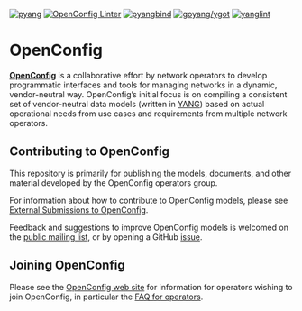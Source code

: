 [![pyang](https://storage.googleapis.com/openconfig/compatibility-badges/openconfig-public:pyang.svg)](https://storage.googleapis.com/openconfig/compatibility-badges/openconfig-public:pyang.html)
[![OpenConfig Linter](https://storage.googleapis.com/openconfig/compatibility-badges/openconfig-public:oc-pyang.svg)](https://storage.googleapis.com/openconfig/compatibility-badges/openconfig-public:oc-pyang.html)
[![pyangbind](https://storage.googleapis.com/openconfig/compatibility-badges/openconfig-public:pyangbind.svg)](https://storage.googleapis.com/openconfig/compatibility-badges/openconfig-public:pyangbind.html)
[![goyang/ygot](https://storage.googleapis.com/openconfig/compatibility-badges/openconfig-public:goyang-ygot.svg)](https://storage.googleapis.com/openconfig/compatibility-badges/openconfig-public:goyang-ygot.html)
[![yanglint](https://storage.googleapis.com/openconfig/compatibility-badges/openconfig-public:yanglint.svg)](https://storage.googleapis.com/openconfig/compatibility-badges/openconfig-public:yanglint.html)

# OpenConfig
[**OpenConfig**](http://www.openconfig.net) is a collaborative effort by network
operators to develop programmatic interfaces and tools for managing networks in
a dynamic, vendor-neutral way.  OpenConfig’s initial focus is on compiling a
consistent set of vendor-neutral data models (written in
[YANG](http://datatracker.ietf.org/doc/rfc6020/)) based on actual operational
needs from use cases and requirements from multiple network operators.

## Contributing to OpenConfig



This repository is primarily for publishing the models, documents, and other
material developed by the OpenConfig operators group.


For information about how to contribute to OpenConfig models, please
see [External Submissions to OpenConfig](doc/contributions-guide.md).

Feedback and suggestions to improve OpenConfig models is welcomed on the
[public mailing list](https://groups.google.com/forum/?hl=en#!forum/netopenconfig),
or by opening a GitHub [issue](https://github.com/openconfig/public/issues).

## Joining OpenConfig

Please see the [OpenConfig web site](http://www.openconfig.net) for information
for operators wishing to join OpenConfig, in particular the
[FAQ for operators](http://openconfig.net/docs/faq-for-operators/).

